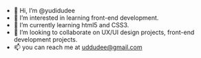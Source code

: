 - 👋 Hi, I’m @yudidudee
- 👀 I’m interested in learning front-end development.
- 🌱 I’m currently learning html5 and CSS3.
- 💞️ I’m looking to collaborate on UX/UI design projects, front-end development projects.
- 📫 you can reach me at uddudee@gmail.com

<!---
yudidudee/yudidudee is a ✨ special ✨ repository because its `README.md` (this file) appears on your GitHub profile.
You can click the Preview link to take a look at your changes.
--->
